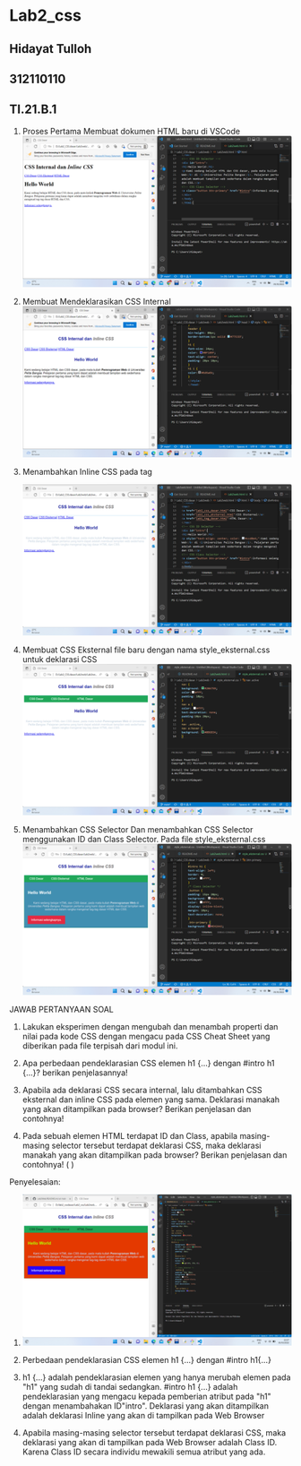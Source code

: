 # Lab2_css
## Hidayat Tulloh
## 312110110
## TI.21.B.1

1. Proses Pertama Membuat dokumen HTML baru di VSCode 
![img](SS/SS2.png)

2. Membuat Mendeklarasikan CSS Internal
![img](SS/SS3.png)
3. Menambahkan Inline CSS pada tag <p>
![img](SS/SS4.png)
4. Membuat CSS Eksternal file baru dengan nama style_eksternal.css untuk deklarasi CSS
![img](SS/SS5.png)
5. Menambahkan CSS Selector Dan menambahkan CSS Selector menggunakan ID dan Class Selector. Pada file
style_eksternal.css
![img](SS/SS6.png)

JAWAB PERTANYAAN 
SOAL
1. Lakukan eksperimen dengan mengubah dan menambah properti dan nilai pada kode CSS
dengan mengacu pada CSS Cheat Sheet yang diberikan pada file terpisah dari modul ini.

2. Apa perbedaan pendeklarasian CSS elemen h1 {...} dengan #intro h1 {...}? berikan penjelasannya!

3. Apabila ada deklarasi CSS secara internal, lalu ditambahkan CSS eksternal dan inline CSS pada elemen yang sama. Deklarasi manakah yang akan ditampilkan pada browser? Berikan penjelasan dan contohnya!

4. Pada sebuah elemen HTML terdapat ID dan Class, apabila masing-masing selector tersebut terdapat deklarasi CSS, maka deklarasi manakah yang akan ditampilkan pada browser? Berikan penjelasan dan contohnya! (
)

Penyelesaian:

1.  ![img](SS/SS7.png)

2. Perbedaan pendeklarasian CSS elemen h1 {...} dengan #intro h1{...}

3. h1 {...} adalah pendeklarasian elemen yang hanya merubah elemen pada "h1" yang sudah di tandai sedangkan.
#intro h1 {...} adalah pendeklarasian yang mengacu kepada pemberian atribut pada "h1" dengan menambahakan ID"intro".
Deklarasi yang akan ditampilkan adalah deklarasi Inline yang akan di tampilkan pada Web Browser

4. Apabila masing-masing selector tersebut terdapat deklarasi CSS, maka deklarasi yang akan di tampilkan pada Web Browser adalah Class ID. Karena Class ID secara individu mewakili semua atribut yang ada.
